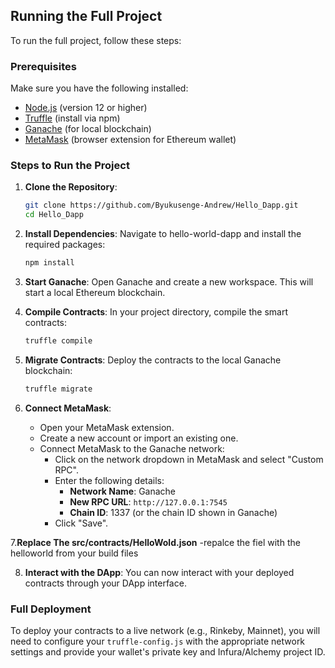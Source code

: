 ## Running the Full Project

To run the full project, follow these steps:

### Prerequisites

Make sure you have the following installed:

- [Node.js](https://nodejs.org/) (version 12 or higher)
- [Truffle](https://www.trufflesuite.com/truffle) (install via npm)
- [Ganache](https://www.trufflesuite.com/ganache) (for local blockchain)
- [MetaMask](https://metamask.io/) (browser extension for Ethereum wallet)

### Steps to Run the Project

1. **Clone the Repository**:
   ```bash
   git clone https://github.com/Byukusenge-Andrew/Hello_Dapp.git
   cd Hello_Dapp
   ```

2. **Install Dependencies**:
   Navigate to hello-world-dapp and install the required packages:
   ```bash
   npm install
   ```

3. **Start Ganache**:
   Open Ganache and create a new workspace. This will start a local Ethereum blockchain.

4. **Compile Contracts**:
   In your project directory, compile the smart contracts:
   ```bash
   truffle compile
   ```

5. **Migrate Contracts**:
   Deploy the contracts to the local Ganache blockchain:
   ```bash
   truffle migrate
   ```

6. **Connect MetaMask**:
   - Open your MetaMask extension.
   - Create a new account or import an existing one.
   - Connect MetaMask to the Ganache network:
     - Click on the network dropdown in MetaMask and select "Custom RPC".
     - Enter the following details:
       - **Network Name**: Ganache
       - **New RPC URL**: `http://127.0.0.1:7545`
       - **Chain ID**: 1337 (or the chain ID shown in Ganache)
     - Click "Save".

7.**Replace The src/contracts/HelloWold.json**
  -repalce the fiel with the helloworld from your build files

8. **Interact with the DApp**:
   You can now interact with your deployed contracts through your DApp interface.

### Full Deployment

To deploy your contracts to a live network (e.g., Rinkeby, Mainnet), you will need to configure your `truffle-config.js` with the appropriate network settings and provide your wallet's private key and Infura/Alchemy project ID.
